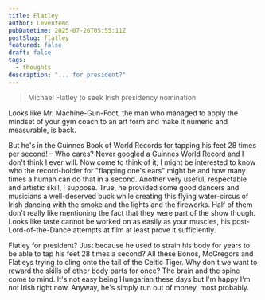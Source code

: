 ```yaml
---
title: Flatley
author: Leventemo
pubDatetime: 2025-07-26T05:55:11Z
postSlug: flatley
featured: false
draft: false
tags:
  - thoughts
description: "... for president?"
---
```


>Michael Flatley to seek Irish presidency nomination

Looks like Mr. Machine-Gun-Foot, the man who managed to apply the mindset of your gym coach to an art form and make it numeric and measurable, is back.

But he's in the Guinnes Book of World Records for tapping his feet 28 times per second! – Who cares? Never googled a Guinnes World Record and I don't think I ever will. Now come to think of it, I might be interested to know who the record-holder for "flapping one's ears" might be and how many times a human can do that in a second. Another very useful, respectable and artistic skill, I suppose. True, he provided some good dancers and musicians a well-deserved buck while creating this flying water-circus of Irish dancing with the smoke and the lights and the fireworks. Half of them don't really like mentioning the fact that they were part of the show though. Looks like taste cannot be worked on as easily as your muscles, his post-Lord-of-the-Dance attempts at film at least prove it sufficiently.

Flatley for president? Just because he used to strain his body for years to be able to tap his feet 28 times a second? All these Bonos, McGregors and Flatleys trying to cling onto the tail of the Celtic Tiger. Why don't we want to reward the skills of other body parts for once? The brain and the spine come to mind. It's not easy being Hungarian these days but I'm happy I'm not Irish right now. Anyway, he's simply run out of money, most probably.
